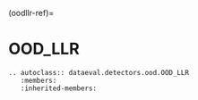 (oodllr-ref)=
# OOD_LLR

```{eval-rst}
.. autoclass:: dataeval.detectors.ood.OOD_LLR
   :members:
   :inherited-members:
```
